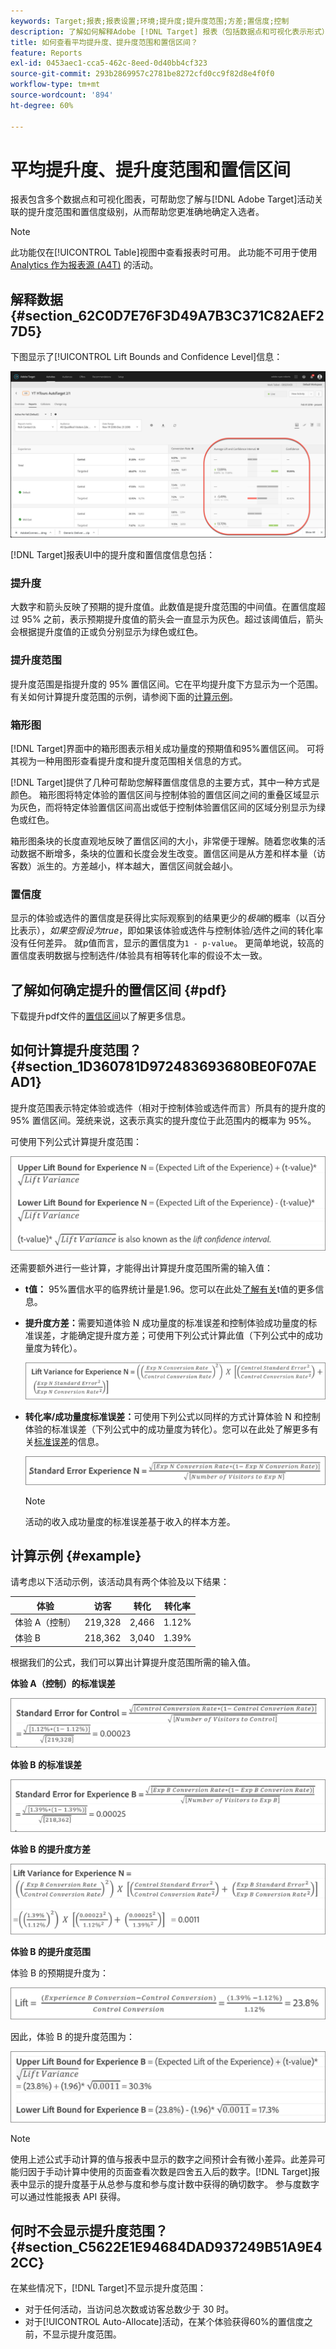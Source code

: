 ```yaml
---
keywords: Target;报表;报表设置;环境;提升度;提升度范围;方差;置信度;控制
description: 了解如何解释Adobe [!DNL Target] 报表（包括数据点和可视化表示形式），以帮助您了解活动的提升度范围和置信度。
title: 如何查看平均提升度、提升度范围和置信区间？
feature: Reports
exl-id: 0453aec1-cca5-462c-8eed-0d40bb4cf323
source-git-commit: 293b2869957c2781be8272cfd0cc9f82d8e4f0f0
workflow-type: tm+mt
source-wordcount: '894'
ht-degree: 60%

---
```


# 平均提升度、提升度范围和置信区间

报表包含多个数据点和可视化图表，可帮助您了解与[!DNL Adobe Target]活动关联的提升度范围和置信度级别，从而帮助您更准确地确定入选者。

>[!NOTE]
>
>此功能仅在[!UICONTROL Table]视图中查看报表时可用。 此功能不可用于使用 [Analytics 作为报表源 (A4T)](/help/main/c-integrating-target-with-mac/a4t/a4t.md#concept_7540C8C04259434AB6EE33B09F47A1DE) 的活动。

## 解释数据 {#section_62C0D7E76F3D49A7B3C371C82AEF27D5}

下图显示了[!UICONTROL Lift Bounds and Confidence Level]信息：

![平均提升度和置信水平报表](/help/main/c-reports/c-report-settings/assets/lift-screenshot-new.png)

[!DNL Target]报表UI中的提升度和置信度信息包括：

### 提升度

大数字和箭头反映了预期的提升度值。此数值是提升度范围的中间值。在置信度超过 95% 之前，表示预期提升度值的箭头会一直显示为灰色。超过该阈值后，箭头会根据提升度值的正或负分别显示为绿色或红色。

### 提升度范围

提升度范围是指提升度的 95% 置信区间。它在平均提升度下方显示为一个范围。有关如何计算提升度范围的示例，请参阅下面的[计算示例](#example)。

### 箱形图

[!DNL Target]界面中的箱形图表示相关成功量度的预期值和95%置信区间。 可将其视为一种用图形查看提升度和提升度范围相关信息的方式。

[!DNL Target]提供了几种可帮助您解释置信度信息的主要方式，其中一种方式是颜色。 箱形图将特定体验的置信区间与控制体验的置信区间之间的重叠区域显示为灰色，而将特定体验置信区间高出或低于控制体验置信区间的区域分别显示为绿色或红色。

箱形图条块的长度直观地反映了置信区间的大小，非常便于理解。随着您收集的活动数据不断增多，条块的位置和长度会发生改变。置信区间是从方差和样本量（访客数）派生的。方差越小，样本越大，置信区间就会越小。

### 置信度

显示的体验或选件的置信度是获得比实际观察到的结果更少的&#x200B;_极端_&#x200B;的概率（以百分比表示），_如果空假设为true_，即如果该体验或选件与控制体验/选件之间的转化率没有任何差异。 就p值而言，显示的置信度为`1 - p-value`。 更简单地说，较高的置信度表明数据与控制选件/体验具有相等转化率的假设不太一致。

## 了解如何确定提升的置信区间 {#pdf}

下载提升pdf文件的[置信区间](/help/main/assets/confidence_interval_lift.pdf)以了解更多信息。

## 如何计算提升度范围？ {#section_1D360781D972483693680BE0F07AEAD1}

提升度范围表示特定体验或选件（相对于控制体验或选件而言）所具有的提升度的 95% 置信区间。笼统来说，这表示真实的提升度位于此范围内的概率为 95%。

可使用下列公式计算提升度范围：

![提升图图像](assets/lift_diagram.png)

还需要额外进行一些计算，才能得出计算提升度范围所需的输入值：

* **t值：** 95%置信水平的临界统计量是1.96。您可以在此处[了解有关](https://en.wikipedia.org/wiki/T-statistic)t值的更多信息。
* **提升度方差：**&#x200B;需要知道体验 N 成功量度的标准误差和控制体验成功量度的标准误差，才能确定提升度方差；可使用下列公式计算此值（下列公式中的成功量度为转化）。

  ![提升度方差图像](assets/lift_variance.png)

* **转化率/成功量度标准误差：**&#x200B;可使用下列公式以同样的方式计算体验 N 和控制体验的标准误差（下列公式中的成功量度为转化）。您可以在此处了解更多有关[标准误差](https://en.wikipedia.org/wiki/Standard_error)的信息。

  ![标准错误图像](assets/standard_error.png)

  >[!NOTE]
  >
  >活动的收入成功量度的标准误差基于收入的样本方差。

## 计算示例 {#example}

请考虑以下活动示例，该活动具有两个体验及以下结果：

| 体验 | 访客 | 转化 | 转化率 |
|--- |--- |--- |--- |
| 体验 A（控制） | 219,328 | 2,466 | 1.12% |
| 体验 B | 218,362 | 3,040 | 1.39% |

根据我们的公式，我们可以算出计算提升度范围所需的输入值。

**体验 A（控制）的标准误差**

![standard_error_A图像](assets/standard_error_A.png)

**体验 B 的标准误差**

![standard_error_B图像](assets/standard_error_B.png)

**体验 B 的提升度方差**

![lift_variance_B图像](assets/lift_variance_B.png)

**体验 B 的提升度范围**

体验 B 的预期提升度为：

![提升度_边界_B图像](assets/lift_bounds_B.png)

因此，体验 B 的提升度范围为：

![lift_bounds_B2图像](assets/lift_bounds_B2.png)

>[!NOTE]
>
>使用上述公式手动计算的值与报表中显示的数字之间预计会有微小差异。此差异可能归因于手动计算中使用的页面查看次数是四舍五入后的数字。[!DNL Target]报表中显示的提升度基于从总参与度和参与度计数中获得的确切数字。 参与度数字可以通过性能报表 API 获得。

## 何时不会显示提升度范围？ {#section_C5622E1E94684DAD937249B51A9E42CC}

在某些情况下，[!DNL Target]不显示提升度范围：

* 对于任何活动，当访问总次数或访客总数少于 30 时。
* 对于[!UICONTROL Auto-Allocate]活动，在某个体验获得60%的置信度之前，不显示提升度范围。
